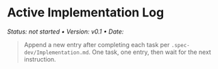 # Active Implementation Log
_Status: not started • Version: v0.1 • Date: <YYYY-MM-DD>_

> Append a new entry after completing each task per `.spec-dev/Implementation.md`. One task, one entry, then wait for the next instruction.

<!-- Task entry example:
## <Task ID> — Harden Fal client retries
**When**: 2025-09-22
**Change Ref**: commit 123abc / PR #128
**Status**: done
**Evidence**:
- Tests: `pnpm test fal-client` (✅)
- Manual/QA: Verified prompt retry in staging
- Telemetry: Added `fal.retry.success` metric
**Notes**:
- Follow-up: Monitor login success dashboard for 48h
- Phase 2 complete — exit checks passed
- Session: .spec-dev/active-memories/session-001.md
-->
